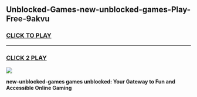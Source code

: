 
## Unblocked-Games-new-unblocked-games-Play-Free-9akvu
<h3>
<a href="https://premium76.site?title=new-unblocked-games&ref=12A">CLICK TO PLAY</a></h3>
<hr>

<h3>
<a href="https://premium76.site?title=new-unblocked-games&ref=12A">CLICK 2 PLAY</a>
  
</h3>

<a href="https://premium76.site?title=new-unblocked-games&ref=12A"><img src="https://clearcache.store/games.png"></a>


**new-unblocked-games games unblocked: Your Gateway to Fun and Accessible Online Gaming**
